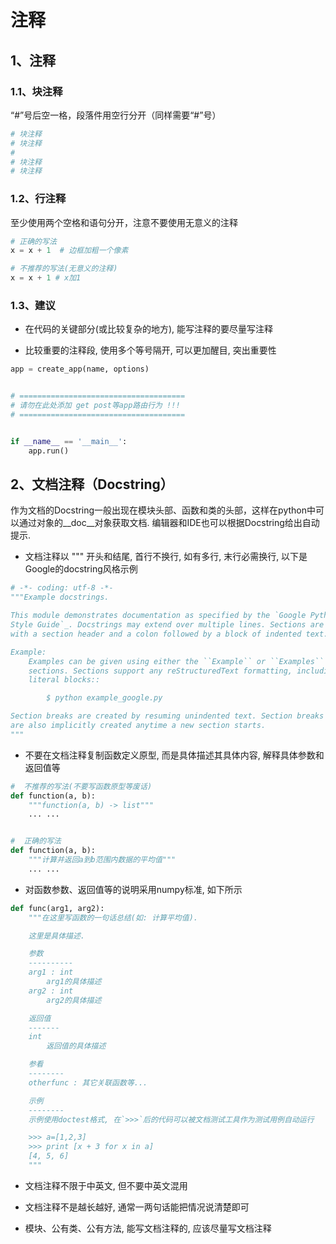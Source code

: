 # 注释

## 1、注释

### 1.1、块注释
“#”号后空一格，段落件用空行分开（同样需要“#”号）
```python
# 块注释
# 块注释
#
# 块注释
# 块注释
```

### 1.2、行注释
至少使用两个空格和语句分开，注意不要使用无意义的注释
```python
# 正确的写法
x = x + 1  # 边框加粗一个像素

# 不推荐的写法(无意义的注释)
x = x + 1 # x加1
```

### 1.3、建议

* 在代码的关键部分(或比较复杂的地方), 能写注释的要尽量写注释

* 比较重要的注释段, 使用多个等号隔开, 可以更加醒目, 突出重要性

```python
app = create_app(name, options)


# =====================================
# 请勿在此处添加 get post等app路由行为 !!!
# =====================================


if __name__ == '__main__':
    app.run()
```

## 2、文档注释（Docstring）
作为文档的Docstring一般出现在模块头部、函数和类的头部，这样在python中可以通过对象的\_\_doc\_\_对象获取文档.
编辑器和IDE也可以根据Docstring给出自动提示.

* 文档注释以 """ 开头和结尾, 首行不换行, 如有多行, 末行必需换行, 以下是Google的docstring风格示例

```python
# -*- coding: utf-8 -*-
"""Example docstrings.

This module demonstrates documentation as specified by the `Google Python
Style Guide`_. Docstrings may extend over multiple lines. Sections are created
with a section header and a colon followed by a block of indented text.

Example:
    Examples can be given using either the ``Example`` or ``Examples``
    sections. Sections support any reStructuredText formatting, including
    literal blocks::

        $ python example_google.py

Section breaks are created by resuming unindented text. Section breaks
are also implicitly created anytime a new section starts.
"""
```

* 不要在文档注释复制函数定义原型, 而是具体描述其具体内容, 解释具体参数和返回值等

```python
#  不推荐的写法(不要写函数原型等废话)
def function(a, b):
    """function(a, b) -> list"""
    ... ...


#  正确的写法
def function(a, b):
    """计算并返回a到b范围内数据的平均值"""
    ... ...
```

* 对函数参数、返回值等的说明采用numpy标准, 如下所示

```python
def func(arg1, arg2):
    """在这里写函数的一句话总结(如: 计算平均值).

    这里是具体描述.

    参数
    ----------
    arg1 : int
        arg1的具体描述
    arg2 : int
        arg2的具体描述

    返回值
    -------
    int
        返回值的具体描述

    参看
    --------
    otherfunc : 其它关联函数等...

    示例
    --------
    示例使用doctest格式, 在`>>>`后的代码可以被文档测试工具作为测试用例自动运行

    >>> a=[1,2,3]
    >>> print [x + 3 for x in a]
    [4, 5, 6]
    """
```


* 文档注释不限于中英文, 但不要中英文混用

* 文档注释不是越长越好, 通常一两句话能把情况说清楚即可

* 模块、公有类、公有方法, 能写文档注释的, 应该尽量写文档注释